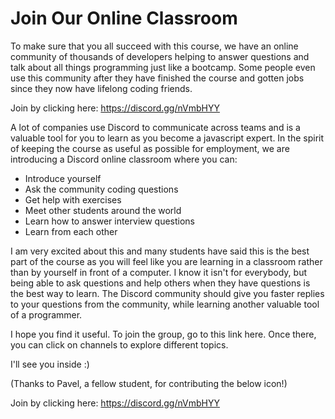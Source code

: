 # Join Our Online Classroom

To make sure that you all succeed with this course, we have an online community of thousands of developers helping to answer questions and talk about all things programming just like a bootcamp. Some people even use this community after they have finished the course and gotten jobs since they now have lifelong coding friends.

Join by clicking here: https://discord.gg/nVmbHYY

A lot of companies use Discord to communicate across teams and is a valuable tool for you to learn as you become a javascript expert. In the spirit of keeping the course as useful as possible for employment, we are introducing a Discord online classroom where you can:

- Introduce yourself
- Ask the community coding questions
- Get help with exercises
- Meet other students around the world
- Learn how to answer interview questions
- Learn from each other

I am very excited about this and many students have said this is the best part of the course as you will feel like you are learning in a classroom rather than by yourself in front of a computer. I know it isn't for everybody, but being able to ask questions and help others when they have questions is the best way to learn. The Discord community should give you faster replies to your questions from the community, while learning another valuable tool of a programmer.

I hope you find it useful. To join the group, go to this link here. Once there, you can click on channels to explore different topics.

I'll see you inside :)

(Thanks to Pavel, a fellow student, for contributing the below icon!)

Join by clicking here: https://discord.gg/nVmbHYY
